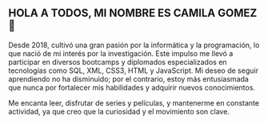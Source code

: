 ## HOLA A TODOS, MI NOMBRE ES CAMILA GOMEZ 👋


Desde 2018, cultivó una gran pasión por la informática y la programación, lo que nació de mi interés por la investigación. Este impulso me llevó a participar en diversos bootcamps y diplomados especializados en tecnologías como SQL, XML, CSS3, HTML y JavaScript. Mi deseo de seguir aprendiendo no ha disminuido; por el contrario, estoy más entusiasmada que nunca por fortalecer mis habilidades y adquirir nuevos conocimientos.

Me encanta leer, disfrutar de series y películas, y mantenerme en constante actividad, ya que creo que la curiosidad y el movimiento son clave.


<!--
**Cami226/Cami226** is a ✨ _special_ ✨ repository because its `README.md` (this file) appears on your GitHub profile.

Here are some ideas to get you started:

- 🔭 I’m currently working on ...
- 🌱 I’m currently learning ...
- 👯 I’m looking to collaborate on ...
- 🤔 I’m looking for help with ...
- 💬 Ask me about ...
- 📫 How to reach me: ...
- 😄 Pronouns: ...
- ⚡ Fun fact: ...
-->
